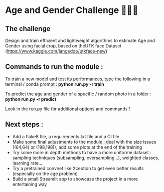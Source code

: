 #  Age and Gender Challenge 👶👦👩 ‍

## The challenge

Design and train efficient and lightweight algorithms to estimate Age and Gender using facial crop, based on theUTK face Dataset (https://www.kaggle.com/jangedoo/utkface-new)

## Commands to run the module :

To train a new model and test its performances, type the following in a terminal / conda prompt :
**python run.py -r train**


To predict the age and gender of a specific / random photo in a folder : 
**python run.py -r predict**

Look in the run.py file for additional options and commands !

## Next steps : 

- Add a flake8 file, a requirements.txt file and a CI file
- Make some final adjustments to the module : deal with the size issues ((64,64) or (198,198)),  add some plots at the end of the training
- Try some more in depth methods to have a more uniforme dataset : sampling techniques (subsampling, oversampling...), weighted classes, learning rate...
- Try a pretrained convnet like Xception to get even better results (especially on the age problem)
- Build a small Streamlit app to showcase the project in a more entertaining way
